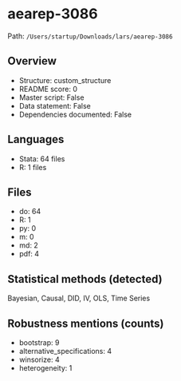 # aearep-3086

Path: `/Users/startup/Downloads/lars/aearep-3086`

## Overview
- Structure: custom_structure
- README score: 0
- Master script: False
- Data statement: False
- Dependencies documented: False

## Languages
- Stata: 64 files
- R: 1 files

## Files
- do: 64
- R: 1
- py: 0
- m: 0
- md: 2
- pdf: 4

## Statistical methods (detected)
Bayesian, Causal, DID, IV, OLS, Time Series

## Robustness mentions (counts)
- bootstrap: 9
- alternative_specifications: 4
- winsorize: 4
- heterogeneity: 1